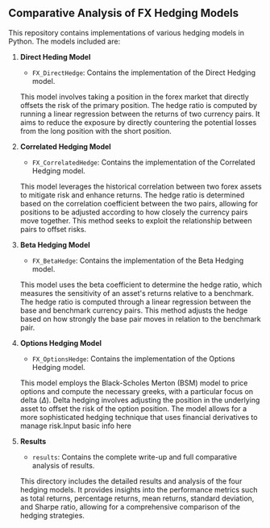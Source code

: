 ## Comparative Analysis of FX Hedging Models
This repository contains implementations of various hedging models in Python. The models included are:

1. **Direct Heding Model**
   - `FX_DirectHedge`: Contains the implementation of the Direct Hedging model.

   This model involves taking a position in the forex market that directly offsets the risk of the primary position. The hedge ratio is computed by running a linear regression between the returns of two currency pairs. It aims to reduce the exposure by directly countering the potential losses from the long position with the short position.

2. **Correlated Hedging Model**
   - `FX_CorrelatedHedge`: Contains the implementation of the Correlated Hedging model.

   This model leverages the historical correlation between two forex assets to mitigate risk and enhance returns. The hedge ratio is determined based on the correlation coefficient between the two pairs, allowing for positions to be adjusted according to how closely the currency pairs move together. This method seeks to exploit the relationship between pairs to offset risks.

3. **Beta Hedging Model**
   - `FX_BetaHedge`: Contains the implementation of the Beta Hedging model.

   This model uses the beta coefficient to determine the hedge ratio, which measures the sensitivity of an asset's returns relative to a benchmark. The hedge ratio is computed through a linear regression between the base and benchmark currency pairs. This method adjusts the hedge based on how strongly the base pair moves in relation to the benchmark pair.

4. **Options Hedging Model**
   - `FX_OptionsHedge`: Contains the implementation of the Options Hedging model.

   This model employs the Black-Scholes Merton (BSM) model to price options and compute the necessary greeks, with a particular focus on delta ($\Delta$). Delta hedging involves adjusting the position in the underlying asset to offset the risk of the option position. The model allows for a more sophisticated hedging technique that uses financial derivatives to manage risk.Input basic info here

5. **Results**
   - `results`: Contains the complete write-up and full comparative analysis of results.

   This directory includes the detailed results and analysis of the four hedging models. It provides insights into the performance metrics such as total returns, percentage returns, mean returns, standard deviation, and Sharpe ratio, allowing for a comprehensive comparison of the hedging strategies.
